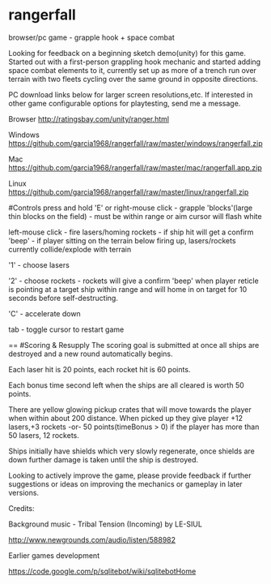 rangerfall
==========

browser/pc game - grapple hook + space combat

Looking for feedback on a beginning sketch demo(unity) for this game.  Started out with a first-person grappling hook mechanic and started adding space combat elements to it, currently set up as more of a trench run over terrain with two fleets cycling over the same ground in opposite directions.

PC download links below for larger screen resolutions,etc.  If interested in other game configurable options for playtesting, send me a message.

Browser
http://ratingsbay.com/unity/ranger.html

Windows
https://github.com/garcia1968/rangerfall/raw/master/windows/rangerfall.zip

Mac
https://github.com/garcia1968/rangerfall/raw/master/mac/rangerfall.app.zip

Linux
https://github.com/garcia1968/rangerfall/raw/master/linux/rangerfall.zip


#Controls
press and hold 'E' or right-mouse click - grapple 'blocks'(large thin blocks on the field) - must be within range or aim cursor will flash white

left-mouse click - fire lasers/homing rockets - if ship hit will get a confirm 'beep' - if player sitting on the terrain below firing up, lasers/rockets currently collide/explode with terrain

'1' - choose lasers

'2' - choose rockets - rockets will give a confirm 'beep' when player reticle is pointing at a target ship within range and will home in on target for 10 seconds before self-destructing.

'C' - accelerate down

tab - toggle cursor to restart game

==
#Scoring & Resupply
The scoring goal is submitted at once all ships are destroyed and a new round automatically begins.

Each laser hit is 20 points, each rocket hit is 60 points.

Each bonus time second left when the ships are all cleared is worth 50 points.

There are yellow glowing pickup crates that will move towards the player when within about 200 distance.  When picked up they give player +12 lasers,+3 rockets -or- 50 points(timeBonus > 0) if the player has more than 50 lasers, 12 rockets.

Ships initially have shields which very slowly regenerate, once shields are down further damage is taken until the ship is destroyed.

Looking to actively improve the game, please provide feedback if further suggestions or ideas on improving the mechanics or gameplay in later versions.

Credits:

Background music - Tribal Tension (Incoming) by LE-SIUL

http://www.newgrounds.com/audio/listen/588982

Earlier games development

https://code.google.com/p/sqlitebot/wiki/sqlitebotHome

